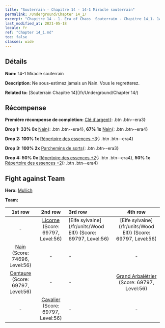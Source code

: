```yaml
---
title: "Souterrain - Chapitre 14 - 14-1 Miracle souterrain"
permalink: /Underground/Chapter 14_1/
excerpt: "Chapitre 14 - 1. Era of Chaos  Souterrain - Chapitre 14_1. 14-1 Miracle souterrain"
last_modified_at: 2021-05-18
locale: fr
ref: "Chapter 14_1.md"
toc: false
classes: wide
---
```


## Détails

 **Nom:** 14-1 Miracle souterrain

 **Description:** Ne sous-estimez jamais un Nain. Vous le regretterez.

 **Related to:** [Souterrain Chapitre 14](/fr/Underground/Chapter 14/)

## Récompense

 **Première récompense de complétion:** [Clé d'argent](/ItemsFR/con_693/){: .btn .btn--era3}

 **Drop 1:** **33% 0x** [Nain](/ItemsFR/unt_200/){: .btn .btn--era4}, **67% 1x** [Nain](/ItemsFR/unt_200/){: .btn .btn--era4}

 **Drop 2:** **100% 1x** [Répertoire des essences +3](/ItemsFR/mat_60/){: .btn .btn--era4}

 **Drop 3:** **100% 2x** [Parchemins de sorts](/ItemsFR/con_694/){: .btn .btn--era3}

 **Drop 4:** **50% 0x** [Répertoire des essences +2](/ItemsFR/mat_53/){: .btn .btn--era4}, **50% 1x** [Répertoire des essences +2](/ItemsFR/mat_53/){: .btn .btn--era4}


## Fight against Team
 **Hero:** [Mullich](/fr/heroes/Mullich/)

 **Team:**


  | 1st row | 2nd row | 3rd row | 4th row |
  |:----:|:----:|:----|:----:|
  | - | [Licorne](/fr/units/Unicorn/) (Score: 69797, Level:56)  | [Elfe sylvaine](/fr/units/Wood Elf/) (Score: 69797, Level:56)  | [Elfe sylvaine](/fr/units/Wood Elf/) (Score: 69797, Level:56)  |
  | [Nain](/fr/units/Dwarf/) (Score: 74696, Level:56)  | - | - | - |
  | [Centaure](/fr/units/Centaur/) (Score: 69797, Level:56)  | - | - | [Grand Arbalétrier](/fr/units/Marksman/) (Score: 69797, Level:56)  |
  | - | [Cavalier](/fr/units/Cavalier/) (Score: 69797, Level:56)  | - | - |


